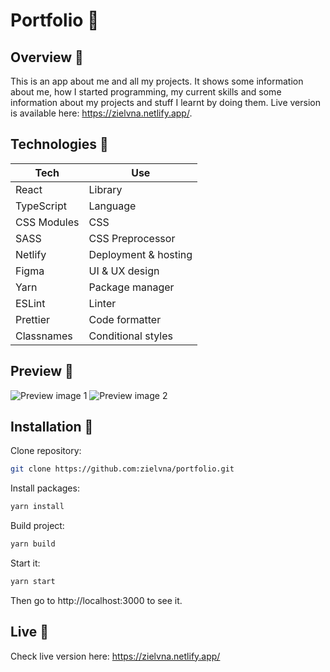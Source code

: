 # Portfolio 📁

## Overview 📝

This is an app about me and all my projects. It shows some information about me, how I started programming, my current skills and some information about my projects and stuff I learnt by doing them. Live version is available here: https://zielvna.netlify.app/.

## Technologies 🔧

| Tech        | Use                  |
| ----------- | -------------------- |
| React       | Library              |
| TypeScript  | Language             |
| CSS Modules | CSS                  |
| SASS        | CSS Preprocessor     |
| Netlify     | Deployment & hosting |
| Figma       | UI & UX design       |
| Yarn        | Package manager      |
| ESLint      | Linter               |
| Prettier    | Code formatter       |
| Classnames  | Conditional styles   |

## Preview 👀

![Preview image 1](https://github.com/zielvna/portfolio/assets/102986585/2e8c85ea-b320-41f2-bbe1-a94987edd56c)
![Preview image 2](https://github.com/zielvna/portfolio/assets/102986585/2292d62b-b79a-4c79-9bed-36ea95e2d557)

## Installation 💾

Clone repository:

```bash
git clone https://github.com:zielvna/portfolio.git
```

Install packages:

```bash
yarn install
```

Build project:

```bash
yarn build
```

Start it:

```bash
yarn start
```

Then go to http://localhost:3000 to see it.

## Live 🔴

Check live version here: https://zielvna.netlify.app/
